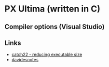 # PX Ultima (written in C)

## Compiler options (Visual Studio)


## Links
- [catch22 - reducing executable size](https://www.catch22.net/tuts/system/reducing-executable-size/)
- [davidesnotes](https://davidesnotes.com/articles/1/?page=4#)
